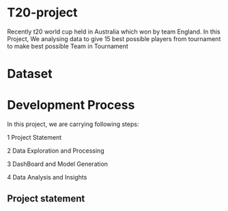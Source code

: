 # T20-project

Recently t20 world cup held in Australia which won by team England. In this Project, We analysing data to give 15 best possible players from tournament to make best possible Team in Tournament

# Dataset

# Development Process
In this project, we are carrying following steps:

1 Project Statement

2 Data Exploration and Processing

3 DashBoard and Model Generation

4 Data Analysis and Insights

## Project statement
